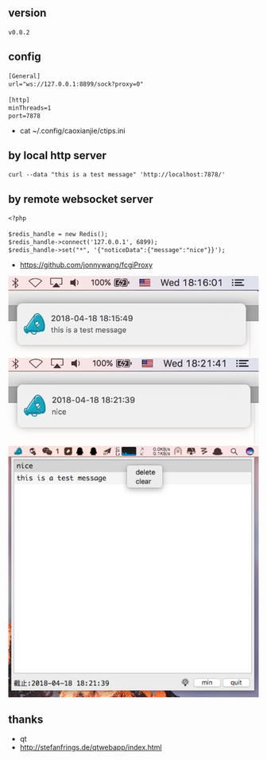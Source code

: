 ## version
```
v0.0.2
```

## config
```
[General]
url="ws://127.0.0.1:8899/sock?proxy=0"

[http]
minThreads=1
port=7878
```
* cat ~/.config/caoxianjie/ctips.ini


## by local http server
```
curl --data "this is a test message" 'http://localhost:7878/'
```

## by remote websocket server
```
<?php

$redis_handle = new Redis();
$redis_handle->connect('127.0.0.1', 6899);
$redis_handle->set("*", '{"noticeData":{"message":"nice"}}');
```
* https://github.com/jonnywang/fcgiProxy

![](screenshot/1524046586901.png)
![](screenshot/1524046912758.png)
![](screenshot/1524046959081.png)


## thanks
* qt
* http://stefanfrings.de/qtwebapp/index.html
